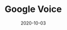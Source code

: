 ---
layout: site
title: "Google Voice"
date: 2020-10-03
categories: [google]
version: 0.0.0
major: 0
minor: 0
patch: 0
slug: google-voice
link: https://voice.google.com/
submitter: twerske
permalink: /sites/:slug
---